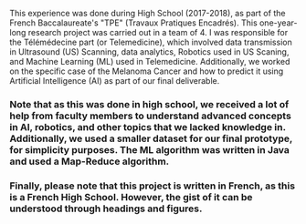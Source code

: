 This experience was done during High School (2017-2018), as part of the French Baccalaureate's "TPE" (Travaux Pratiques Encadrés). This one-year-long research project was carried out in a team of 4. I was responsible for the Télémédecine part (or Telemedicine), which involved data transmission in Ultrasound (US) Scanning, data analytics, Robotics used in US Scaning, and Machine Learning (ML) used in Telemedicine. Additionally, we worked on the specific case of the Melanoma Cancer and how to predict it using Artificial Intelligence (AI) as part of our final deliverable. 

### Note that as this was done in high school, we received a lot of help from faculty members to understand advanced concepts in AI, robotics, and other topics that we lacked knowledge in. Additionally, we used a smaller dataset for our final prototype, for simplicity purposes. The ML algorithm was written in Java and used a Map-Reduce algorithm.

### Finally, please note that this project is written in French, as this is a French High School. However, the gist of it can be understood through headings and figures. 
